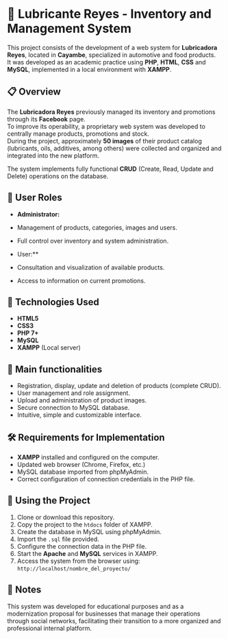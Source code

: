 # 🚗 Lubricante Reyes - Inventory and Management System

This project consists of the development of a web system for **Lubricadora Reyes**, located in **Cayambe**, specialized in automotive and food products.  
It was developed as an academic practice using **PHP**, **HTML**, **CSS** and **MySQL**, implemented in a local environment with **XAMPP**.

## 📋 Overview

The **Lubricadora Reyes** previously managed its inventory and promotions through its **Facebook** page.  
To improve its operability, a proprietary web system was developed to centrally manage products, promotions and stock.  
During the project, approximately **50 images** of their product catalog (lubricants, oils, additives, among others) were collected and organized and integrated into the new platform.

The system implements fully functional **CRUD** (Create, Read, Update and Delete) operations on the database.

## 👤 User Roles

- **Administrator:** 
 - Management of products, categories, images and users.  
  - Full control over inventory and system administration.

- User:** 
 - Consultation and visualization of available products.  
  - Access to information on current promotions.

## 🚀 Technologies Used
- **HTML5** 
- **CSS3** 
- **PHP 7+** 
- **MySQL** 
- **XAMPP** (Local server)

## 🎯 Main functionalities
- Registration, display, update and deletion of products (complete CRUD).
- User management and role assignment.
- Upload and administration of product images.
- Secure connection to MySQL database.
- Intuitive, simple and customizable interface.

## 🛠️ Requirements for Implementation
- **XAMPP** installed and configured on the computer.
- Updated web browser (Chrome, Firefox, etc.)
- MySQL database imported from phpMyAdmin.
- Correct configuration of connection credentials in the PHP file.

## 📂 Using the Project
1. Clone or download this repository.
2. Copy the project to the `htdocs` folder of XAMPP.
3. Create the database in MySQL using phpMyAdmin.
4. Import the `.sql` file provided.
5. Configure the connection data in the PHP file.
6. Start the **Apache** and **MySQL** services in XAMPP.
7. Access the system from the browser using: 
 `http://localhost/nombre_del_proyecto/`

## 📜 Notes
This system was developed for educational purposes and as a modernization proposal for businesses that manage their operations through social networks, facilitating their transition to a more organized and professional internal platform.



